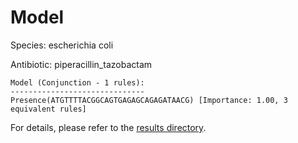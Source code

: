 
# Model

Species: escherichia coli

Antibiotic: piperacillin_tazobactam

```
Model (Conjunction - 1 rules):
------------------------------
Presence(ATGTTTTACGGCAGTGAGAGCAGAGATAACG) [Importance: 1.00, 3 equivalent rules]

```

For details, please refer to the [results directory](../../../../../results/scm_b/escherichia+coli/piperacillin_tazobactam/repeat_9/).

